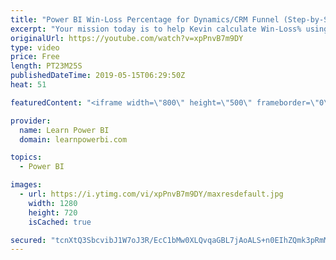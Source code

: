 ```yaml
---
title: "Power BI Win-Loss Percentage for Dynamics/CRM Funnel (Step-by-Step Example)"
excerpt: "Your mission today is to help Kevin calculate Win-Loss% using CRM Data and the magic of Power BI. 👉 Download Power BI File in Video at https://web.learnpowerbi.com/download/  Calculate the win or loss percentage and easily track it over time.  ➔ Links mentioned in the Video • Power BI Tutorial for Beginners"
originalUrl: https://youtube.com/watch?v=xpPnvB7m9DY
type: video
price: Free
length: PT23M25S
publishedDateTime: 2019-05-15T06:29:50Z
heat: 51

featuredContent: "<iframe width=\"800\" height=\"500\" frameborder=\"0\" src=\"https://www.youtube.com/embed/xpPnvB7m9DY\" allow=\"accelerometer; autoplay; encrypted-media; gyroscope; picture-in-picture\" allowfullscreen></iframe>"

provider:
  name: Learn Power BI
  domain: learnpowerbi.com

topics:
  - Power BI

images:
  - url: https://i.ytimg.com/vi/xpPnvB7m9DY/maxresdefault.jpg
    width: 1280
    height: 720
    isCached: true

secured: "tcnXtQ3SbcvibJ1W7oJ3R/EcC1bMw0XLQvqaGBL7jAoALS+n0EIhZQmk3pRmM1KIoirtBe1VpJ2pniF8AV96prQ3fLwg6vaoCXmfR+Gig46/8bGojgiTUqVgWeSLaog4DkntRBt5mOCOppBrLapVnFAkxbBxBoq9IaKPwKrOsJR4sgik936m2QJGKeHO86OVN3ZfRunWJpQ5kJxyspynKe/QJ0x+w8UZ3zExZfppBaIG3h4FpET9B3NhAfIFKwcw3zcWItxA4cVtTtlbbjdiPDDl8eVA5ueEDqsMfZ2P9yBvLe58a4a8XlDn+1kChIXHtlpmny9UPiZBBGDiRF7kNXLWXxrpiPuLlcX3ddusM7eG3boww516H99GSBH+ZT1HmrvQXBf2kEX1FpKlb5UxIsAJpag1LFt3Uz/5akjMJIM=;cnFIIG2YbjX+YRKN04idGw=="
---
```


